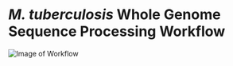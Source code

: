 # _M. tuberculosis_ Whole Genome Sequence Processing Workflow

![Image of Workflow](https://cwchang-nereus/Mtb_WGS_ProcessingWGS_workflow.png)
